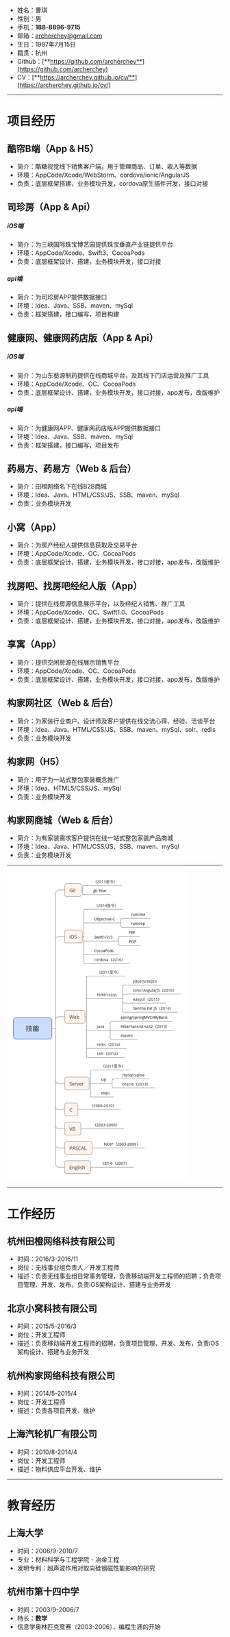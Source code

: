 - 姓名：曹琪
- 性别：男
- 手机：**188-8896-9715**
- 邮箱：[archerchey@gmail.com](mailto:archerchey@gmail.com)
- 生日：1987年7月15日
- 籍贯：杭州
- Github：[**https://github.com/archerchey**](https://github.com/archerchey)
- CV：[**https://archerchey.github.io/cv/**](https://archerchey.github.io/cv/)

---

# 项目经历
## 酷帘B端（App & H5）
- 简介：酷糖视觉线下销售客户端，用于管理商品、订单、收入等数据
- 环境：AppCode/Xcode/WebStorm、cordova/ionic/AngularJS
- 负责：底层框架搭建，业务模块开发，cordova原生插件开发，接口对接


## 司珍房（App & Api）
##### iOS端
- 简介：为三峡国际珠宝博艺园提供珠宝垂直产业链提供平台
- 环境：AppCode/Xcode、Swift3、CocoaPods
- 负责：底层框架设计、搭建，业务模块开发，接口对接

##### api端
- 简介：为司珍房APP提供数据接口
- 环境：Idea、Java、SSB、maven、mySql
- 负责：框架搭建，接口编写，项目构建

## 健康网、健康网药店版（App & Api）
##### iOS端
- 简介：为山东葵源制药提供在线商城平台，及其线下门店运营及推广工具
- 环境：AppCode/Xcode、OC、CocoaPods
- 负责：底层框架设计、搭建，业务模块开发，接口对接，app发布，改版维护

##### api端
- 简介：为健康网APP、健康网药店版APP提供数据接口
- 环境：Idea、Java、SSB、maven、mySql
- 负责：框架搭建，接口编写，项目发布

## 药易方、药易方（Web & 后台）
- 简介：田橙网络名下在线B2B商城
- 环境：Idea、Java、HTML/CSS/JS、SSB、maven、mySql
- 负责：业务模块开发

## 小窝（App）
- 简介：为房产经纪人提供信息获取及交易平台
- 环境：AppCode/Xcode、OC、CocoaPods
- 负责：底层框架设计、搭建，业务模块开发，接口对接，app发布，改版维护

## 找房吧、找房吧经纪人版（App）
- 简介：提供在线房源信息展示平台，以及经纪人销售、推广工具
- 环境：AppCode/Xcode、OC、Swift1.0、CocoaPods
- 负责：底层框架设计、搭建，业务模块开发，接口对接，app发布，改版维护

## 享寓（App）
- 简介：提供空闲房源在线展示销售平台
- 环境：AppCode/Xcode、OC、CocoaPods
- 负责：底层框架设计、搭建，业务模块开发，接口对接，app发布，改版维护

## 构家网社区（Web & 后台）
- 简介：为家装行业商户、设计师及客户提供在线交流心得、经验、洽谈平台
- 环境：Idea、Java、HTML/CSS/JS、SSB、maven、mySql、solr、redis
- 负责：业务模块开发

## 构家网（H5）
- 简介：用于为一站式整包家装概念推广
- 环境：Idea、HTML5/CSS/JS、mySql
- 负责：业务模块开发

## 构家网商城（Web & 后台）
- 简介：为有家装需求客户提供在线一站式整包家装产品商城
- 环境：Idea、Java、HTML/CSS/JS、SSB、maven、mySql
- 负责：业务模块开发

---

<!--![skill](skill_20170208.png)-->
<img src="skill.png" style="height:720px;" />

---

# 工作经历
## 杭州田橙网络科技有限公司
- 时间：2016/3-2016/11
- 岗位：无线事业组负责人／开发工程师
- 描述：负责无线事业组日常事务管理，负责移动端开发工程师的招聘；负责项目管理、开发、发布，负责iOS架构设计、搭建与业务开发

## 北京小窝科技有限公司
- 时间：2015/5-2016/3
- 岗位：开发工程师
- 描述：负责移动端开发工程师的招聘，负责项目管理、开发、发布，负责iOS架构设计、搭建与业务开发

## 杭州构家网络科技有限公司
- 时间：2014/5-2015/4
- 岗位：开发工程师
- 描述：负责各项目开发、维护

## 上海汽轮机厂有限公司
- 时间：2010/8-2014/4
- 岗位：开发工程师
- 描述：物料供应平台开发、维护

---

# 教育经历
## 上海大学
- 时间：2006/9-2010/7
- 专业：材料科学与工程学院 - 冶金工程
- 发明专利：超声波作用对取向硅钢磁性能影响的研究

## 杭州市第十四中学
- 时间：2003/9-2006/7
- 特长：**数学**
- 信息学奥林匹克竞赛（2003-2006），编程生涯的开始